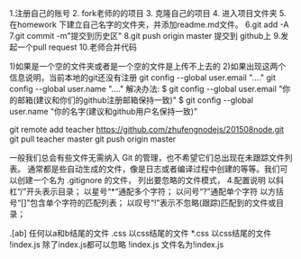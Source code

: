 1.注册自己的账号
2. fork老师的的项目
3. 克隆自己的项目
4. 进入项目文件夹
5.在homework 下建立自己名字的文件夹，并添加readme.md文件。
6.git add -A
7.git commit -m"提交到历史区"
8.git push origin master 提交到 github上
9.发起一个pull request
10.老师合并代码


1)如果是一个空的文件夹或者是一个空的文件是上传不上去的
2)如果出现这两个信息说明，当前本地的git还没有注册
git config --global user.email "...."
git config --global user.name "...."
解决办法:
$ git config --global user.email "你的邮箱(建议和你们的github注册邮箱保持一致)"
$ git config --global user.name "你的名字(建议和github用户名保持一致)"


git remote add teacher https://github.com/zhufengnodejs/201508node.git
git pull teacher master
git push origin master


一般我们总会有些文件无需纳入 Git 的管理，也不希望它们总出现在未跟踪文件列表。
通常都是些自动生成的文件，像是日志或者编译过程中创建的等等。我们可以创建一个名为 .gitignore 的文件，
列出要忽略的文件模式，
4.配置说明
以斜杠“/”开头表示目录；
以星号“*”通配多个字符；
以问号“?”通配单个字符
以方括号“[]”包含单个字符的匹配列表；
以叹号“!”表示不忽略(跟踪)匹配到的文件或目录；

.[ab] 任何以a和b结尾的文件
.css 以css结尾的文件
*.css 以css结尾的文件
!index.js 除了index.js都可以忽略
\!index.js 文件名为!index.js


